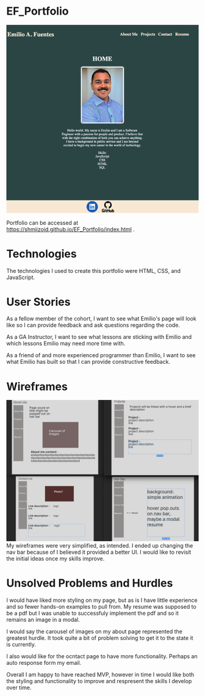 # EF_Portfolio

![Landing page screengrab](/portfolioscreenshot.png)

Portfolio can be accessed at https://shmiizoid.github.io/EF_Portfolio/index.html .

# Technologies

The technologies I used to create this portfolio were HTML, CSS, and JavaScript.

# User Stories

As a fellow member of the cohort, I want to see what Emilio's page will look like so I can provide feedback and ask questions regarding the code.

As a GA Instructor, I want to see what lessons are sticking with Emilio and which lessons Emilio may need more time with.

As a friend of and more experienced programmer than Emilio, I want to see what Emilio has built so that I can provide constructive feedback.

# Wireframes

![Landing page screengrab](/wireframep1.png)
My wireframes were very simplified, as intended. I ended up changing the nav bar because of I believed it provided a better UI. I would like to revisit the initial ideas once my skills improve.

# Unsolved Problems and Hurdles

I would have liked more styling on my page, but as is I have little experience and so fewer hands-on examples to pull from. My resume was supposed to be a pdf but I was unable to successfuly implement the pdf and so it remains an image in a modal.

I would say the carousel of images on my about page represented the greatest hurdle. It took quite a bit of problem solving to get it to the state it is currently.

I also would like for the ocntact page to have more functionality. Perhaps an auto response form my email.

Overall I am happy to have reached MVP, however in time I would like both the styling and functionality to improve and respresent the skills I develop over time.

<!-- explain in detail the problems and hurdles. -->
